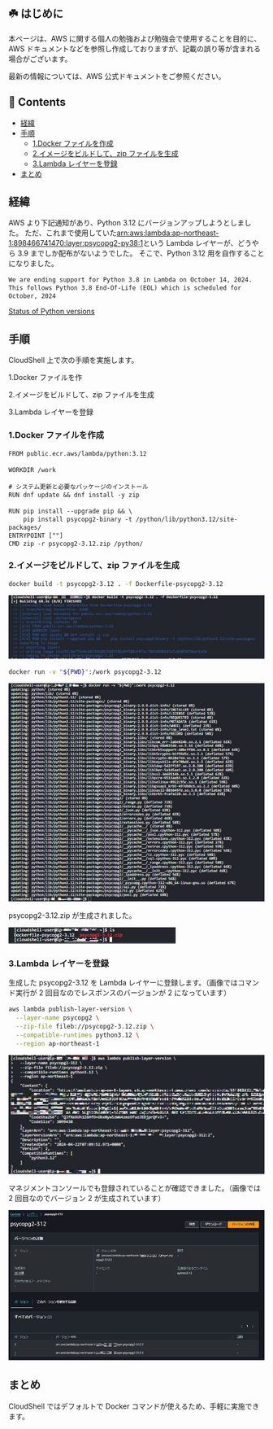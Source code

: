 <!--# psycopg2 の Lambda レイヤーを作成する<!-- omit in toc -->

## ☘️ はじめに<!-- omit in toc -->

本ページは、AWS に関する個人の勉強および勉強会で使用することを目的に、AWS ドキュメントなどを参照し作成しておりますが、記載の誤り等が含まれる場合がございます。

最新の情報については、AWS 公式ドキュメントをご参照ください。

## 👀 Contents<!-- omit in toc -->

- [経緯](#経緯)
- [手順](#手順)
  - [1.Docker ファイルを作成](#1docker-ファイルを作成)
  - [2.イメージをビルドして、zip ファイルを生成](#2イメージをビルドしてzip-ファイルを生成)
  - [3.Lambda レイヤーを登録](#3lambda-レイヤーを登録)
- [まとめ](#まとめ)

## 経緯

AWS より下記通知があり、Python 3.12 にバージョンアップしようとしました。
ただ、これまで使用していた[arn:aws:lambda:ap-northeast-1:898466741470:layer:psycopg2-py38:1](https://github.com/jetbridge/psycopg2-lambda-layer)という Lambda レイヤーが、どうやら 3.9 までしか配布がないようでした。
そこで、Python 3.12 用を自作することになりました。

```text
We are ending support for Python 3.8 in Lambda on October 14, 2024.
This follows Python 3.8 End-Of-Life (EOL) which is scheduled for October, 2024
```

[Status of Python versions](https://devguide.python.org/versions/)

## 手順

CloudShell 上で次の手順を実施します。

1.Docker ファイルを作

2.イメージをビルドして、zip ファイルを生成

3.Lambda レイヤーを登録

### 1.Docker ファイルを作成

```sh:Dockerfile-psycopg2-3.12
FROM public.ecr.aws/lambda/python:3.12

WORKDIR /work

# システム更新と必要なパッケージのインストール
RUN dnf update && dnf install -y zip

RUN pip install --upgrade pip && \
    pip install psycopg2-binary -t /python/lib/python3.12/site-packages/
ENTRYPOINT [""]
CMD zip -r psycopg2-3.12.zip /python/
```

### 2.イメージをビルドして、zip ファイルを生成

```sh
docker build -t psycopg2-3.12 . -f Dockerfile-psycopg2-3.12
```

![docker-build](/images/lambda-layer-psycopg2/docker-build.jpg)

```sh
docker run -v "${PWD}":/work psycopg2-3.12
```

![docker-run](/images/lambda-layer-psycopg2/ducker-run.jpg)

psycopg2-3.12.zip が生成されました。

![result](/images/lambda-layer-psycopg2/result.jpg)

### 3.Lambda レイヤーを登録

生成した psycopg2-3.12 を Lambda レイヤーに登録します。（画像ではコマンド実行が 2 回目なのでレスポンスのバージョンが 2 になっています）

```sh
aws lambda publish-layer-version \
  --layer-name psycopg2 \
  --zip-file fileb://psycopg2-3.12.zip \
  --compatible-runtimes python3.12 \
  --region ap-northeast-1
```

![lambda-publish-layer](/images/lambda-layer-psycopg2/lambda-publish-layer.jpg)

マネジメントコンソールでも登録されていることが確認できました。（画像では 2 回目なのでバージョン 2 が生成されています）

![result-console](/images/lambda-layer-psycopg2/result-console.jpg)

## まとめ

CloudShell ではデフォルトで Docker コマンドが使えるため、手軽に実施できます。